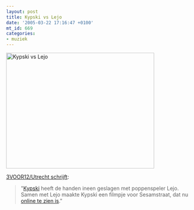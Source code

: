 ```yaml
---
layout: post
title: Kypski vs Lejo
date: '2005-03-22 17:16:47 +0100'
mt_id: 669
categories:
- muziek
---
```

<img alt="Kypski vs Lejo" src="{{ site.url }}/images/kypski_vs_lejo.jpg" width="400" height="313" />

<a href="http://3voor12lokaal.vpro.nl/magazines/news/index.jsp?portals=6337&magazines=6338&news=107838">3VOOR12/Utrecht schrijft</a>:

<blockquote>"<a href="http://www.c-monandkypski.nl/">Kypski</a> heeft de handen ineen geslagen met poppenspeler Lejo. Samen met Lejo maakte Kypski een filmpje voor Sesamstraat, dat nu <a href="http://www.supertracks.nl/video/kypski-vs-lejo.html">online te zien is</a>."</blockquote>
